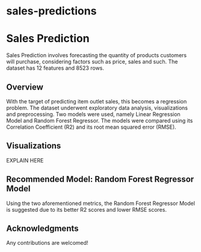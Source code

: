 # sales-predictions

# Sales Prediction

Sales Prediction involves forecasting the quantity of products customers will purchase, considering factors such as price, sales and such. The dataset has 12 features and 8523 rows. 

## Overview 

With the target of predicting item outlet sales, this becomes a regression problem. The dataset underwent exploratory data analysis, visualizations and preprocessing. Two models were used, namely Linear Regression Model and Random Forest Regressor. The models were compared using its Correlation Coefficient (R2) and its root mean squared error (RMSE). 

## Visualizations

EXPLAIN HERE 

## Recommended Model: Random Forest Regressor Model

Using the two aforementioned metrics, the Random Forest Regressor Model is suggested due to its better R2 scores and lower RMSE scores. 


## Acknowledgments

Any contributions are welcomed!

